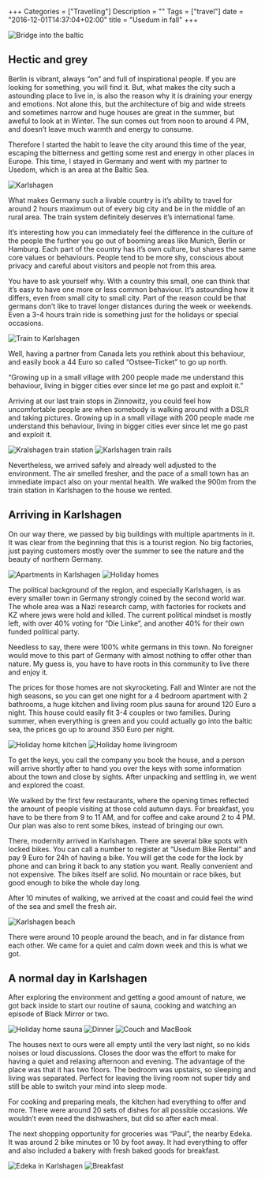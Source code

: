 +++
Categories = ["Travelling"]
Description = ""
Tags = ["travel"]
date = "2016-12-01T14:37:04+02:00"
title = "Usedum in fall"
+++

<img src="https://s3.eu-central-1.amazonaws.com/gruberb-blog/usedum-bridge.jpg" alt="Bridge into the baltic"/>

<h2>Hectic and grey</h2>
<p>Berlin is vibrant, always “on” and full of inspirational people. If you are looking for something, you will find it. But, what makes the city such a astounding place to live in, is also the reason why it is draining your energy and emotions.
Not alone this, but the architecture of big and wide streets and sometimes narrow and huge houses are great in the summer, but aweful to look at in Winter. The sun comes out from noon to around 4 PM, and doesn’t leave much warmth and energy to consume.</p>
<p>Therefore I started the habit to leave the city around this time of the year, escaping the bitterness and getting some rest and energy in other places in Europe. This time, I stayed in Germany and went with my partner to Usedom, which is an area at the Baltic Sea.</p>
<img src="https://s3.eu-central-1.amazonaws.com/gruberb-blog/karlshagen.png" alt="Karlshagen"/>
<p>What makes Germany such a livable country is it’s ability to travel for around 2 hours maximum out of every big city and be in the middle of an rural area. The train system definitely deserves it’s international fame.</p>
<p>It’s interesting how you can immediately feel the difference in the culture of the people the further you go out of booming areas like Munich, Berlin or Hamburg. Each part of the country has it’s own culture, but shares the same core values or behaviours. People tend to be more shy, conscious about privacy and careful about visitors and people not from this area.</p>
<p>You have to ask yourself why. With a country this small, one can think that it’s easy to have one more or less common behaviour. It’s astounding how it differs, even from small city to small city. Part of the reason could be that germans don’t like to travel longer distances during the week or weekends. Even a 3-4 hours train ride is something just for the holidays or special occasions.</p>
<img src="https://s3.eu-central-1.amazonaws.com/gruberb-blog/usedum-train.jpg" alt="Train to Karlshagen"/>
<p>Well, having a partner from Canada lets you rethink about this behaviour, and easily book a 44 Euro so called “Ostsee-Ticket” to go up north.</p>
<quote>“Growing up in a small village with 200 people made me understand this behaviour, living in bigger cities ever since let me go past and exploit it.”</quote>
<p>Arriving at our last train stops in Zinnowitz, you could feel how uncomfortable people are when somebody is walking around with a DSLR and taking pictures. Growing up in a small village with 200 people made me understand this behaviour, living in bigger cities ever since let me go past and exploit it.</p>
<img src="https://s3.eu-central-1.amazonaws.com/gruberb-blog/usedum-trainstation.jpg" alt="Kralshagen train station"/>
<img src="https://s3.eu-central-1.amazonaws.com/gruberb-blog/usedum-trainrails.jpg" alt="Karlshagen train rails"/>
<p>Nevertheless, we arrived safely and already well adjusted to the environment. The air smelled fresher, and the pace of a small town has an immediate impact also on your mental health. We walked the 900m from the train station in Karlshagen to the house we rented.</p>
<h2>Arriving in Karlshagen</h2>
<p>On our way there, we passed by big buildings with multiple apartments in it. It was clear from the beginning that this is a tourist region. No big factories, just paying customers mostly over the summer to see the nature and the beauty of northern Germany.</p>
<img src="https://s3.eu-central-1.amazonaws.com/gruberb-blog/usedum-houses.jpg" alt="Apartments in Karlshagen"/>
<img src="https://s3.eu-central-1.amazonaws.com/gruberb-blog/usedum-holidayhouses.jpg" alt="Holiday homes"/>
<p>The political background of the region, and especially Karlshagen, is as every smaller town in Germany strongly coined by the second world war. The whole area was a Nazi research camp, with factories for rockets and KZ where jews were hold and killed. The current political mindset is mostly left, with over 40% voting for “Die Linke”, and another 40% for their own funded political party.</p>
<p>Needless to say, there were 100% white germans in this town. No foreigner would move to this part of Germany with almost nothing to offer other than nature. My guess is, you have to have roots in this community to live there and enjoy it.</p>
<p>The prices for those homes are not skyrocketing. Fall and Winter are not the high seasons, so you can get one night for a 4 bedroom apartment with 2 bathrooms, a huge kitchen and living room plus sauna for around 120 Euro a night. This house could easily fit 3-4 couples or two families. During summer, when everything is green and you could actually go into the baltic sea, the prices go up to around 350 Euro per night.</p>
<img src="https://s3.eu-central-1.amazonaws.com/gruberb-blog/usedum-kitchen.jpg" alt="Holiday home kitchen"/>
<img src="https://s3.eu-central-1.amazonaws.com/gruberb-blog/usedum-livingroom.jpg" alt="Holiday home livingroom"/>
<p>To get the keys, you call the company you book the house, and a person will arrive shortly after to hand you over the keys with some information about the town and close by sights. After unpacking and settling in, we went and explored the coast.</p>
<p>We walked by the first few restaurants, where the opening times reflected the amount of people visiting at those cold autumn days. For breakfast, you have to be there from 9 to 11 AM, and for coffee and cake around 2 to 4 PM. Our plan was also to rent some bikes, instead of bringing our own.</p>
<p>There, modernity arrived in Karlshagen. There are several bike spots with locked bikes. You can call a number to register at “Usedum Bike Rental” and pay 9 Euro for 24h of having a bike. You will get the code for the lock by phone and can bring it back to any station you want. Really convenient and not expensive. The bikes itself are solid. No mountain or race bikes, but good enough to bike the whole day long.</p>
<p>After 10 minutes of walking, we arrived at the coast and could feel the wind of the sea and smell the fresh air.</p>
<img src="https://s3.eu-central-1.amazonaws.com/gruberb-blog/usedum-beach.jpg" alt="Karlshagen beach"/>
<p>There were around 10 people around the beach, and in far distance from each other. We came for a quiet and calm down week and this is what we got.</p>
<h2>A normal day in Karlshagen</h2>
<p>After exploring the environment and getting a good amount of nature, we got back inside to start our routine of sauna, cooking and watching an episode of Black Mirror or two.</p>
<img src="https://s3.eu-central-1.amazonaws.com/gruberb-blog/usedum-sauna.jpg" alt="Holiday home sauna"/>
<img src="https://s3.eu-central-1.amazonaws.com/gruberb-blog/usedum-dinner.jpg" alt="Dinner"/>
<img src="https://s3.eu-central-1.amazonaws.com/gruberb-blog/usedum-writing.jpg" alt="Couch and MacBook"/>
<p>The houses next to ours were all empty until the very last night, so no kids noises or loud discussions. Closes the door was the effort to make for having a quiet and relaxing afternoon and evening. The advantage of the place was that it has two floors. The bedroom was upstairs, so sleeping and living was separated. Perfect for leaving the living room not super tidy and still be able to switch your mind into sleep mode.</p>
<p>For cooking and preparing meals, the kitchen had everything to offer and more. There were around 20 sets of dishes for all possible occasions. We wouldn’t even need the dishwashers, but did so after each meal.
</p>
<p>The next shopping opportunity for groceries was “Paul”, the nearby Edeka. It was around 2 bike minutes or 10 by foot away. It had everything to offer and also included a bakery with fresh baked goods for breakfast.</p>
<img src="https://s3.eu-central-1.amazonaws.com/gruberb-blog/usedum-edeka.jpg" alt="Edeka in Karlshagen"/>
<img src="https://s3.eu-central-1.amazonaws.com/gruberb-blog/usedum-breakfast.jpg" alt="Breakfast"/>
